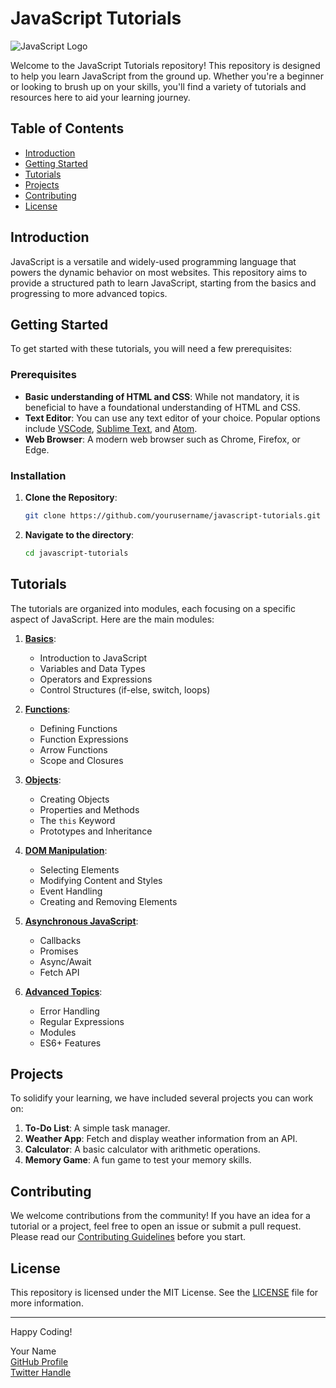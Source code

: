 # JavaScript Tutorials

![JavaScript Logo](https://upload.wikimedia.org/wikipedia/commons/6/6a/JavaScript-logo.png)

Welcome to the JavaScript Tutorials repository! This repository is designed to help you learn JavaScript from the ground up. Whether you're a beginner or looking to brush up on your skills, you'll find a variety of tutorials and resources here to aid your learning journey.

## Table of Contents

- [Introduction](#introduction)
- [Getting Started](#getting-started)
- [Tutorials](#tutorials)
- [Projects](#projects)
- [Contributing](#contributing)
- [License](#license)

## Introduction

JavaScript is a versatile and widely-used programming language that powers the dynamic behavior on most websites. This repository aims to provide a structured path to learn JavaScript, starting from the basics and progressing to more advanced topics.

## Getting Started

To get started with these tutorials, you will need a few prerequisites:

### Prerequisites

- **Basic understanding of HTML and CSS**: While not mandatory, it is beneficial to have a foundational understanding of HTML and CSS.
- **Text Editor**: You can use any text editor of your choice. Popular options include [VSCode](https://code.visualstudio.com/), [Sublime Text](https://www.sublimetext.com/), and [Atom](https://atom.io/).
- **Web Browser**: A modern web browser such as Chrome, Firefox, or Edge.

### Installation

1. **Clone the Repository**:
    ```bash
    git clone https://github.com/yourusername/javascript-tutorials.git
    ```
2. **Navigate to the directory**:
    ```bash
    cd javascript-tutorials
    ```

## Tutorials

The tutorials are organized into modules, each focusing on a specific aspect of JavaScript. Here are the main modules:

1. **[Basics](tutorials/basics/README.md)**:
    - Introduction to JavaScript
    - Variables and Data Types
    - Operators and Expressions
    - Control Structures (if-else, switch, loops)

2. **[Functions](tutorials/functions/README.md)**:
    - Defining Functions
    - Function Expressions
    - Arrow Functions
    - Scope and Closures

3. **[Objects](tutorials/objects/README.md)**:
    - Creating Objects
    - Properties and Methods
    - The `this` Keyword
    - Prototypes and Inheritance

4. **[DOM Manipulation](tutorials/dom/README.md)**:
    - Selecting Elements
    - Modifying Content and Styles
    - Event Handling
    - Creating and Removing Elements

5. **[Asynchronous JavaScript](tutorials/async/README.md)**:
    - Callbacks
    - Promises
    - Async/Await
    - Fetch API

6. **[Advanced Topics](tutorials/advanced/README.md)**:
    - Error Handling
    - Regular Expressions
    - Modules
    - ES6+ Features

## Projects

To solidify your learning, we have included several projects you can work on:

1. **To-Do List**: A simple task manager.
2. **Weather App**: Fetch and display weather information from an API.
3. **Calculator**: A basic calculator with arithmetic operations.
4. **Memory Game**: A fun game to test your memory skills.

## Contributing

We welcome contributions from the community! If you have an idea for a tutorial or a project, feel free to open an issue or submit a pull request. Please read our [Contributing Guidelines](CONTRIBUTING.md) before you start.

## License

This repository is licensed under the MIT License. See the [LICENSE](LICENSE) file for more information.

---

Happy Coding!

Your Name  
[GitHub Profile](https://github.com/maryjanechukelu)  
[Twitter Handle](https://twitter.com/maryjanechukelu)

